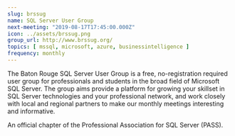 ```yaml
---
slug: brssug
name: SQL Server User Group
next-meeting: "2019-08-17T17:45:00.000Z"
icon: ../assets/brssug.png
group_url: http://www.brssug.org/
topics: [ mssql, microsoft, azure, businessintelligence ]
frequency: monthly
---
```


The Baton Rouge SQL Server User Group is a free, no-registration required user group for professionals and students in the broad field of Microsoft SQL Server. The group aims provide a platform for growing your skillset in SQL Server technologies and your professional network, and work closely with local and regional partners to make our monthly meetings interesting and informative. 

An official chapter of the Professional Association for SQL Server (PASS).